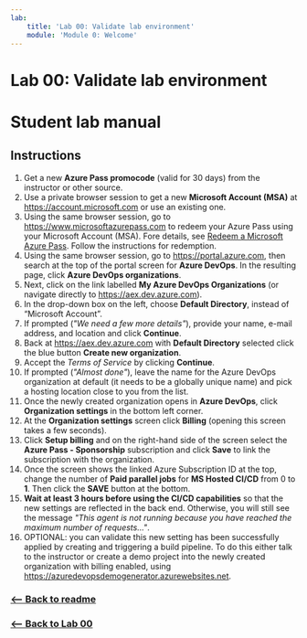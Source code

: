 ```yaml
---
lab:
    title: 'Lab 00: Validate lab environment'
    module: 'Module 0: Welcome'
---
```


# Lab 00: Validate lab environment
# Student lab manual

## Instructions

1. Get a new **Azure Pass promocode** (valid for 30 days) from the instructor or other source.
2. Use a private browser session to get a new **Microsoft Account (MSA)** at https://account.microsoft.com or use an existing one.
3. Using the same browser session, go to https://www.microsoftazurepass.com to redeem your Azure Pass using your Microsoft Account (MSA). Fore details, see [Redeem a Microsoft Azure Pass](https://www.microsoftazurepass.com/Home/HowTo?Length=5). Follow the instructions for redemption. 
4. Using the same browser session, go to https://portal.azure.com, then search at the top of the portal screen for **Azure DevOps**. In the resulting page, click **Azure DevOps organizations**. 
5. Next, click on the link labelled **My Azure DevOps Organizations** (or navigate directly to https://aex.dev.azure.com).
6. In the drop-down box on the left, choose **Default Directory**, instead of “Microsoft Account”.
7. If prompted (*"We need a few more details"*), provide your name, e-mail address, and location and click **Continue**.
8. Back at https://aex.dev.azure.com with **Default Directory** selected click the blue button **Create new organization**.
9. Accept the *Terms of Service* by clicking **Continue**.
10. If prompted (*"Almost done"*), leave the name for the Azure DevOps organization at default (it needs to be a globally unique name) and pick a hosting location close to you from the list.
11. Once the newly created organization opens in **Azure DevOps**, click **Organization settings** in the bottom left corner.
12. At the **Organization settings** screen click **Billing** (opening this screen takes a few seconds).
13. Click **Setup billing** and on the right-hand side of the screen select the **Azure Pass - Sponsorship** subscription and click **Save** to link the subscription with the organization.
14. Once the screen shows the linked Azure Subscription ID at the top, change the number of **Paid parallel jobs** for **MS Hosted CI/CD** from 0 to **1**. Then click the **SAVE** button at the bottom. 
15. **Wait at least 3 hours before using the CI/CD capabilities** so that the new settings are reflected in the back end. Otherwise, you will still see the message *"This agent is not running because you have reached the maximum number of requests…"*.
16. OPTIONAL: you can validate this new setting has been successfully applied by creating and triggering a build pipeline. To do this either talk to the instructor or create a demo project into the newly created organization with billing enabled, using https://azuredevopsdemogenerator.azurewebsites.net.


### [<-- Back to readme](../README.md)

### [<-- Back to Lab 00](00_EvidencesLab.md)